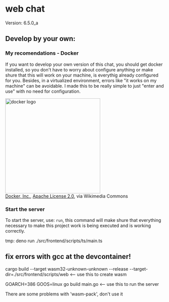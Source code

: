 ﻿# web chat

Version: 6.5.0_a

## Develop by your own:

### My recomendations - Docker

If you want to develop your own version of this chat, you should get docker installed, so you don't have to worry about configure anything or make shure that this will work on your machine, is everythig already configured for you. Besides, in a virtualized environment, errors like "it works on my machine" can be avoidable. I made this to be really simple to just "enter and use" with no need for configuration. <!--fuck the history that was deleted because of him, how could he do that with me?-->

<img src="https://upload.wikimedia.org/wikipedia/commons/7/70/Docker_logo.png?20240428132226" alt="docker logo" width="300px"><br/>
<a href="https://commons.wikimedia.org/wiki/File:Docker_logo.png">Docker, Inc.</a>, <a href="http://www.apache.org/licenses/LICENSE-2.0">Apache License 2.0</a>, via Wikimedia Commons

### Start the server

To start the server, use: `run`, this command will make shure that everything necessary to make this project work is being executed and is working correctly.

tmp: deno run ./src/frontend/scripts/ts/main.ts


## fix errors with gcc at the devcontainer!
cargo build --target wasm32-unknown-unknown --release --target-dir=./src/frontend/scripts/web <-- use this to create wasm

GOARCH=386 GOOS=linux go build main.go <-- use this to run the server

There are some problems with 'wasm-pack', don't use it